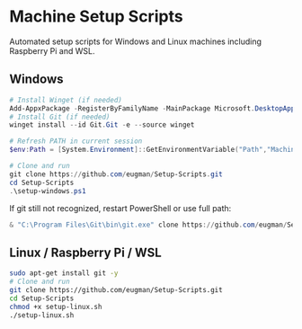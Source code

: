 # Machine Setup Scripts

Automated setup scripts for Windows and Linux machines including Raspberry Pi and WSL.

## Windows

```powershell
# Install Winget (if needed)
Add-AppxPackage -RegisterByFamilyName -MainPackage Microsoft.DesktopAppInstaller_8wekyb3d8bbwe
# Install Git (if needed)
winget install --id Git.Git -e --source winget

# Refresh PATH in current session
$env:Path = [System.Environment]::GetEnvironmentVariable("Path","Machine") + ";" + [System.Environment]::GetEnvironmentVariable("Path","User")

# Clone and run
git clone https://github.com/eugman/Setup-Scripts.git
cd Setup-Scripts
.\setup-windows.ps1
```

If git still not recognized, restart PowerShell or use full path:
```powershell
& "C:\Program Files\Git\bin\git.exe" clone https://github.com/eugman/Setup-Scripts.git
```

## Linux / Raspberry Pi / WSL

```bash
sudo apt-get install git -y
# Clone and run
git clone https://github.com/eugman/Setup-Scripts.git
cd Setup-Scripts
chmod +x setup-linux.sh
./setup-linux.sh
```
